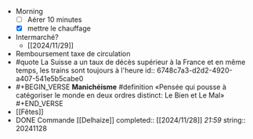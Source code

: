 - Morning
  * [ ] Aérer 10 minutes
  * [x] mettre le chauffage
- Intermarché?
	- [[2024/11/29]]
- Remboursement taxe de circulation
- #quote La Suisse a un taux de décès supérieur à la France et en même temps, les trains sont toujours à l'heure
  id:: 6748c7a3-d2d2-4920-a407-541e5b5cabe0
- #+BEGIN_VERSE
  **Manichéisme** #definition 
  «Pensée qui pousse à catégoriser le monde en deux ordres distinct: Le Bien et Le Mal»
  #+END_VERSE
- [[Fêtes]]
- DONE Commande [[Delhaize]]
  completed:: [[2024/11/28]] *21:59*
  string:: 20241128
